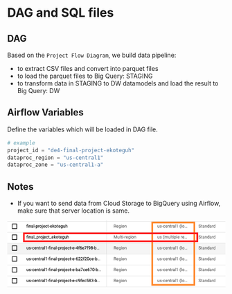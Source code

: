# DAG and SQL files

## DAG

Based on the `Project Flow Diagram`, we build data pipeline:
- to extract CSV files and convert into parquet files
- to load the parquet files to Big Query: STAGING
- to transform data in STAGING to DW datamodels and load the result to Big Query: DW

## Airflow Variables

Define the variables which will be loaded in DAG file.

```python
# example
project_id = "de4-final-project-ekoteguh"
dataproc_region = "us-central1"
dataproc_zone = "us-central1-a"
```

## Notes

- If you want to send data from Cloud Storage to BigQuery using Airflow, make sure that server location is same.

![Same server](same-server.png)